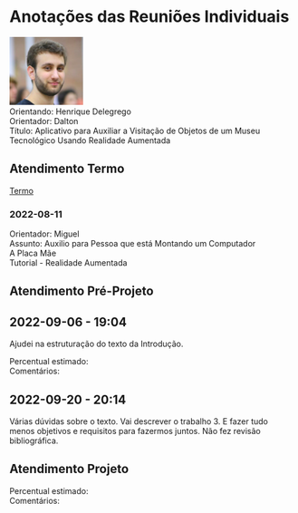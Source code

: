 # Anotações das Reuniões Individuais  

![foto](foto.png "foto")  
Orientando: Henrique Delegrego  
Orientador: Dalton  
Título: Aplicativo para Auxiliar a Visitação de Objetos de um Museu Tecnológico Usando Realidade Aumentada  

## Atendimento Termo  

[Termo](Termo.pdf "Termo")  

### 2022-08-11

Orientador: Miguel  
Assunto: Auxilio para Pessoa que está Montando um Computador  
A Placa Mãe  
Tutorial - Realidade Aumentada  

## Atendimento Pré-Projeto  

## 2022-09-06 - 19:04

Ajudei na estruturação do texto da Introdução.  

Percentual estimado:  
Comentários:  

## 2022-09-20 - 20:14

Várias dúvidas sobre o texto. Vai descrever o trabalho 3. E fazer tudo menos objetivos e requisitos para fazermos juntos. Não fez revisão bibliográfica.  

## Atendimento Projeto  

Percentual estimado:  
Comentários:  
